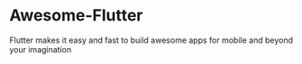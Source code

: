 # Awesome-Flutter
Flutter makes it easy and fast to build awesome apps for mobile and beyond your imagination 
